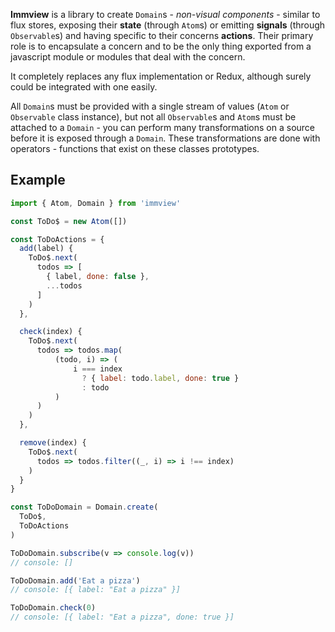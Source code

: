 **Immview** is a library to create `Domain`s - *non-visual components* -
similar to flux stores, exposing their **state** (through `Atom`s) or emitting **signals**
(through `Observable`s) and having specific to their concerns **actions**.
Their primary role is to encapsulate a concern
and to be the only thing exported from a javascript module or modules
that deal with the concern.

It completely replaces any flux implementation or Redux, although surely could be integrated with one easily.

All `Domain`s must be provided with a single stream of values
(`Atom` or `Observable` class instance),
but not all `Observable`s and `Atom`s must be attached to a `Domain` -
you can perform many transformations on a source
before it is exposed through a `Domain`.
These transformations are done with operators -
functions that exist on these classes prototypes.

## Example
```javascript
import { Atom, Domain } from 'immview'

const ToDo$ = new Atom([])

const ToDoActions = {
  add(label) {
    ToDo$.next(
      todos => [
        { label, done: false },
        ...todos
      ]
    )
  },

  check(index) {
    ToDo$.next(
      todos => todos.map(
          (todo, i) => (
              i === index
                ? { label: todo.label, done: true }
                : todo
          )
      )
    )
  },

  remove(index) {
    ToDo$.next(
      todos => todos.filter((_, i) => i !== index)
    )
  }
}

const ToDoDomain = Domain.create(
  ToDo$,
  ToDoActions
)

ToDoDomain.subscribe(v => console.log(v))
// console: []

ToDoDomain.add('Eat a pizza')
// console: [{ label: "Eat a pizza" }]

ToDoDomain.check(0)
// console: [{ label: "Eat a pizza", done: true }]
```